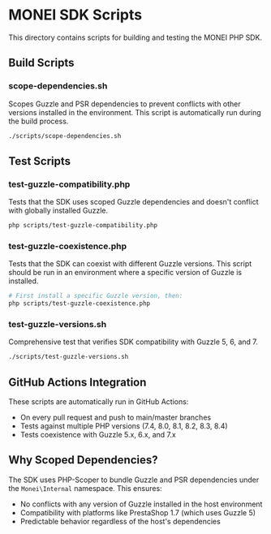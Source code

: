 # MONEI SDK Scripts

This directory contains scripts for building and testing the MONEI PHP SDK.

## Build Scripts

### scope-dependencies.sh
Scopes Guzzle and PSR dependencies to prevent conflicts with other versions installed in the environment. This script is automatically run during the build process.

```bash
./scripts/scope-dependencies.sh
```

## Test Scripts

### test-guzzle-compatibility.php
Tests that the SDK uses scoped Guzzle dependencies and doesn't conflict with globally installed Guzzle.

```bash
php scripts/test-guzzle-compatibility.php
```

### test-guzzle-coexistence.php
Tests that the SDK can coexist with different Guzzle versions. This script should be run in an environment where a specific version of Guzzle is installed.

```bash
# First install a specific Guzzle version, then:
php scripts/test-guzzle-coexistence.php
```

### test-guzzle-versions.sh
Comprehensive test that verifies SDK compatibility with Guzzle 5, 6, and 7.

```bash
./scripts/test-guzzle-versions.sh
```

## GitHub Actions Integration

These scripts are automatically run in GitHub Actions:
- On every pull request and push to main/master branches
- Tests against multiple PHP versions (7.4, 8.0, 8.1, 8.2, 8.3, 8.4)
- Tests coexistence with Guzzle 5.x, 6.x, and 7.x

## Why Scoped Dependencies?

The SDK uses PHP-Scoper to bundle Guzzle and PSR dependencies under the `Monei\Internal` namespace. This ensures:
- No conflicts with any version of Guzzle installed in the host environment
- Compatibility with platforms like PrestaShop 1.7 (which uses Guzzle 5)
- Predictable behavior regardless of the host's dependencies